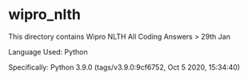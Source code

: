 # wipro_nlth

This directory contains Wipro NLTH All Coding Answers > 29th Jan

Language Used: Python 

Specifically: Python 3.9.0 (tags/v3.9.0:9cf6752, Oct  5 2020, 15:34:40)

